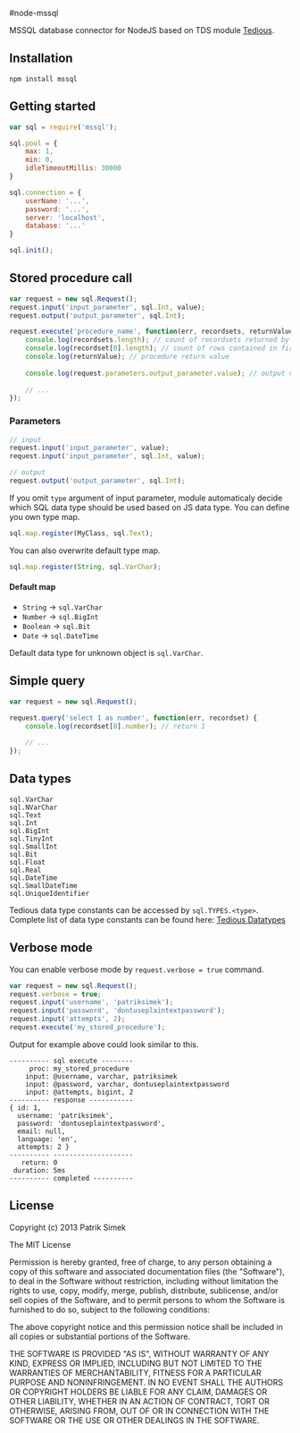 #node-mssql

MSSQL database connector for NodeJS based on TDS module [Tedious](https://github.com/pekim/tedious).

## Installation

    npm install mssql

## Getting started

```javascript
var sql = require('mssql'); 

sql.pool = {
	max: 1,
	min: 0,
	idleTimeoutMillis: 30000
}

sql.connection = {
	userName: '...',
	password: '...',
	server: 'localhost',
	database: '...'
}

sql.init();
```

## Stored procedure call

```javascript
var request = new sql.Request();
request.input('input_parameter', sql.Int, value);
request.output('output_parameter', sql.Int);

request.execute('procedure_name', function(err, recordsets, returnValue) {
	console.log(recordsets.length); // count of recordsets returned by procedure
	console.log(recordset[0].length); // count of rows contained in first recordset
	console.log(returnValue); // procedure return value
	
	console.log(request.parameters.output_parameter.value); // output value
	
	// ...
});
```

### Parameters

```javascript
// input
request.input('input_parameter', value);
request.input('input_parameter', sql.Int, value);

// output
request.output('output_parameter', sql.Int);
```

If you omit `type` argument of input parameter, module automaticaly decide which SQL data type should be used based on JS data type. You can define you own type map.

```javascript
sql.map.register(MyClass, sql.Text);
```

You can also overwrite default type map.

```javascript
sql.map.register(String, sql.VarChar);
```

#### Default map

* `String` -> `sql.VarChar`
* `Number` -> `sql.BigInt`
* `Boolean` -> `sql.Bit`
* `Date` -> `sql.DateTime`

Default data type for unknown object is `sql.VarChar`.

## Simple query

```javascript
var request = new sql.Request();

request.query('select 1 as number', function(err, recordset) {
	console.log(recordset[0].number); // return 1
	
	// ...
});
```

## Data types

```
sql.VarChar
sql.NVarChar
sql.Text
sql.Int
sql.BigInt
sql.TinyInt
sql.SmallInt
sql.Bit
sql.Float
sql.Real
sql.DateTime
sql.SmallDateTime
sql.UniqueIdentifier
```

Tedious data type constants can be accessed by `sql.TYPES.<type>`. Complete list of data type constants can be found here: [Tedious Datatypes](http://pekim.github.io/tedious/api-datatypes.html)

## Verbose mode

You can enable verbose mode by `request.verbose = true` command.

```javascript
var request = new sql.Request();
request.verbose = true;
request.input('username', 'patriksimek');
request.input('password', 'dontuseplaintextpassword');
request.input('attempts', 2);
request.execute('my_stored_procedure');
```

Output for example above could look similar to this.

```
---------- sql execute --------
     proc: my_stored_procedure
    input: @username, varchar, patriksimek
    input: @password, varchar, dontuseplaintextpassword
    input: @attempts, bigint, 2
---------- response -----------
{ id: 1,
  username: 'patriksimek',
  password: 'dontuseplaintextpassword',
  email: null,
  language: 'en',
  attempts: 2 }
---------- --------------------
   return: 0
 duration: 5ms
---------- completed ----------
```

## License

Copyright (c) 2013 Patrik Simek

The MIT License

Permission is hereby granted, free of charge, to any person obtaining a copy of this software and associated documentation files (the "Software"), to deal in the Software without restriction, including without limitation the rights to use, copy, modify, merge, publish, distribute, sublicense, and/or sell copies of the Software, and to permit persons to whom the Software is furnished to do so, subject to the following conditions:

The above copyright notice and this permission notice shall be included in all copies or substantial portions of the Software.

THE SOFTWARE IS PROVIDED "AS IS", WITHOUT WARRANTY OF ANY KIND, EXPRESS OR IMPLIED, INCLUDING BUT NOT LIMITED TO THE WARRANTIES OF MERCHANTABILITY, FITNESS FOR A PARTICULAR PURPOSE AND NONINFRINGEMENT. IN NO EVENT SHALL THE AUTHORS OR COPYRIGHT HOLDERS BE LIABLE FOR ANY CLAIM, DAMAGES OR OTHER LIABILITY, WHETHER IN AN ACTION OF CONTRACT, TORT OR OTHERWISE, ARISING FROM, OUT OF OR IN CONNECTION WITH THE SOFTWARE OR THE USE OR OTHER DEALINGS IN THE SOFTWARE.
